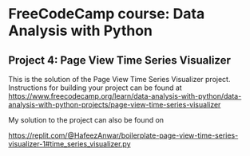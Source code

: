 # FreeCodeCamp course: Data Analysis with Python

## Project 4: Page View Time Series Visualizer

This is the solution of the Page View Time Series Visualizer project. Instructions for building your project can be found at https://www.freecodecamp.org/learn/data-analysis-with-python/data-analysis-with-python-projects/page-view-time-series-visualizer

My solution to the project can also be found on

https://replit.com/@HafeezAnwar/boilerplate-page-view-time-series-visualizer-1#time_series_visualizer.py
